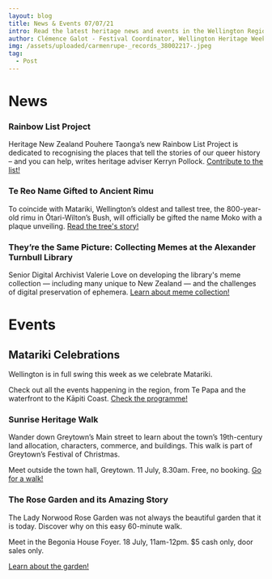 ```yaml
---
layout: blog
title: News & Events 07/07/21
intro: Read the latest heritage news and events in the Wellington Region!
author: Clémence Galot - Festival Coordinator, Wellington Heritage Week
img: /assets/uploaded/carmenrupe-_records_38002217-.jpeg
tag:
  - Post
---
```

# News

### Rainbow List Project

Heritage New Zealand Pouhere Taonga’s new Rainbow List Project is dedicated to recognising the places that tell the stories of our queer history – and you can help, writes heritage adviser Kerryn Pollock. [Contribute to the list!](https://thespinoff.co.nz/society/05-07-2021/the-new-historic-registrar-celebrating-the-nations-rainbow-landmarks/)



### Te Reo Name Gifted to Ancient Rimu

To coincide with Matariki, Wellington’s oldest and tallest tree, the 800-year-old rimu in Ōtari-Wilton’s Bush, will officially be gifted the name Moko with a plaque unveiling. [Read the tree's story!](https://wellington.govt.nz/news-and-events/news-and-information/our-wellington/2021/07/te-reo-name-gifted-to-ancient-rimu)



### They’re the Same Picture: Collecting Memes at the Alexander Turnbull Library

Senior Digital Archivist Valerie Love on developing the library's meme collection — including many unique to New Zealand — and the challenges of digital preservation of ephemera. [Learn about meme collection!](https://natlib.govt.nz/blog/posts/theyre-the-same-picture-collecting-memes-at-the-alexander-turnbull-library)



# Events

## Matariki Celebrations

Wellington is in full swing this week as we celebrate Matariki.

Check out all the events happening in the region, from Te Papa and the waterfront to the Kāpiti Coast. [Check the programme!](https://www.wellingtonnz.com/experience/events/matariki-events/)



### Sunrise Heritage Walk

Wander down Greytown’s Main street to learn about the town’s 19th-century land allocation, characters, commerce, and buildings. This walk is part of Greytown’s Festival of Christmas.

Meet outside the town hall, Greytown. 11 July, 8.30am. Free, no booking. [Go for a walk!](https://www.greytownvillage.com/festival-of-christmas-july-2021/sunrise-heritage-walk-ssae6)



### The Rose Garden and its Amazing Story

The Lady Norwood Rose Garden was not always the beautiful garden that it is today. Discover why on this easy 60-minute walk.

Meet in the Begonia House Foyer. 18 July, 11am-12pm. $5 cash only, door sales only.

[Learn about the garden! ](https://www.eventfinda.co.nz/2021/the-rose-garden-area-and-its-amazing-story/wellington)